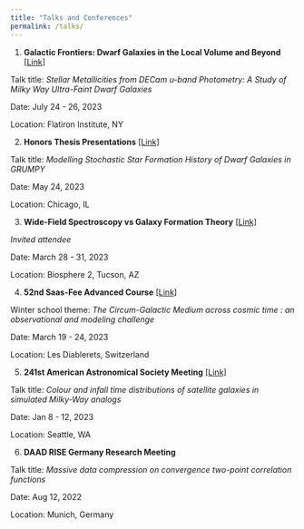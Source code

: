 ```yaml
---
title: "Talks and Conferences"
permalink: /talks/
---
```


1. **Galactic Frontiers: Dwarf Galaxies in the Local Volume and Beyond** <a href="https://indico.flatironinstitute.org/event/3615/timetable/?view=standard">[Link]</a>

  Talk title: _Stellar Metallicities from DECam u-band Photometry: A Study of Milky Way Ultra-Faint Dwarf Galaxies_

  Date: July 24 - 26, 2023
  
  Location: Flatiron Institute, NY

2. **Honors Thesis Presentations** <a href="https://astrophysics.uchicago.edu/events/event/2068/?past=y">[Link]</a>

  Talk title: _Modelling Stochastic Star Formation History of Dwarf Galaxies in GRUMPY_
  
  Date: May 24, 2023
  
  Location: Chicago, IL

3. **Wide-Field Spectroscopy vs Galaxy Formation Theory** <a href="https://galaxy-formation-meeting.org/participants.html">[Link]</a>

  _Invited attendee_

  Date: March 28 - 31, 2023

  Location: Biosphere 2, Tucson, AZ

4. **52nd Saas-Fee Advanced Course** <a href="https://www.astro.unige.ch/saasfee2023/">[Link]</a>

  Winter school theme: _The Circum-Galactic Medium across cosmic time : an observational and modeling challenge_

  Date: March 19 - 24, 2023

  Location: Les Diablerets, Switzerland
  
5. **241st American Astronomical Society Meeting** <a href="https://submissions.mirasmart.com/AAS241/Itinerary/PresentationDetail.aspx?evdid=1305/">[Link]</a>

  Talk title: _Colour and infall time distributions of satellite galaxies in simulated Milky-Way analogs_
  
  Date: Jan 8 - 12, 2023
  
  Location: Seattle, WA

6. **DAAD RISE Germany Research Meeting**
   
  Talk title: _Massive data compression on convergence two-point correlation functions_
  
  Date: Aug 12, 2022
  
  Location: Munich, Germany 
  

